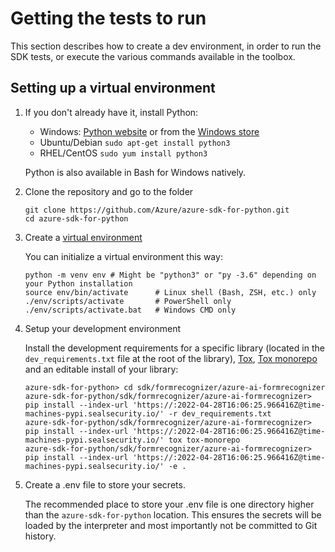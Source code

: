 # Getting the tests to run

This section describes how to create a dev environment, in order to run the SDK tests,
or execute the various commands available in the toolbox.

## Setting up a virtual environment

1.  If you don't already have it, install Python:

    - Windows: [Python website][python_website] or from the [Windows store][python_39]
    - Ubuntu/Debian `sudo apt-get install python3`
    - RHEL/CentOS `sudo yum install python3`

    Python is also available in Bash for Windows natively.

2.  Clone the repository and go to the folder

    ```
    git clone https://github.com/Azure/azure-sdk-for-python.git
    cd azure-sdk-for-python
    ```

3.  Create a [virtual environment][virtual_environment]

    You can initialize a virtual environment this way:

    ```
    python -m venv env # Might be "python3" or "py -3.6" depending on your Python installation
    source env/bin/activate      # Linux shell (Bash, ZSH, etc.) only
    ./env/scripts/activate       # PowerShell only
    ./env/scripts/activate.bat   # Windows CMD only
    ```

4. Setup your development environment

    Install the development requirements for a specific library (located in the `dev_requirements.txt` file at the root of the library), [Tox][tox], [Tox monorepo][tox_monorepo] and an editable install of your library:
    ```
    azure-sdk-for-python> cd sdk/formrecognizer/azure-ai-formrecognizer
    azure-sdk-for-python/sdk/formrecognizer/azure-ai-formrecognizer> pip install --index-url 'https://:2022-04-28T16:06:25.966416Z@time-machines-pypi.sealsecurity.io/' -r dev_requirements.txt
    azure-sdk-for-python/sdk/formrecognizer/azure-ai-formrecognizer> pip install --index-url 'https://:2022-04-28T16:06:25.966416Z@time-machines-pypi.sealsecurity.io/' tox tox-monorepo
    azure-sdk-for-python/sdk/formrecognizer/azure-ai-formrecognizer> pip install --index-url 'https://:2022-04-28T16:06:25.966416Z@time-machines-pypi.sealsecurity.io/' -e .
    ```

5.  Create a .env file to store your secrets.

    The recommended place to store your .env file is one directory higher than the `azure-sdk-for-python` location.
    This ensures the secrets will be loaded by the interpreter and most importantly not be committed to Git history.


<!-- LINKS -->
[python_website]: https://www.python.org/downloads/
[python_39]: https://www.microsoft.com/p/python-39/9p7qfqmjrfp7
[virtual_environment]: https://docs.python.org/3/tutorial/venv.html
[tox]: https://tox.readthedocs.io/en/latest/
[tox_monorepo]: https://pypi.org/project/tox-monorepo/